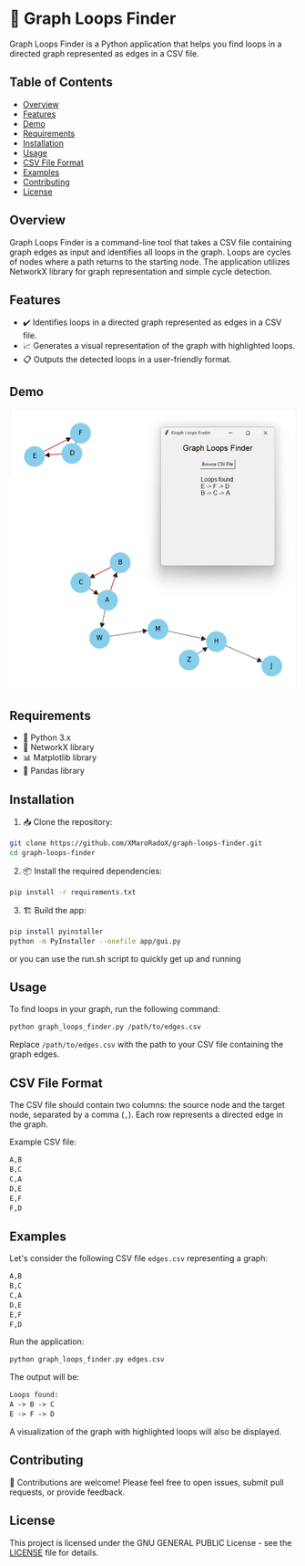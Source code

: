 # 🔄 Graph Loops Finder

Graph Loops Finder is a Python application that helps you find loops in a directed graph represented as edges in a CSV file.

## Table of Contents

- [Overview](#overview)
- [Features](#features)
- [Demo](#demo)
- [Requirements](#requirements)
- [Installation](#installation)
- [Usage](#usage)
- [CSV File Format](#csv-file-format)
- [Examples](#examples)
- [Contributing](#contributing)
- [License](#license)

## Overview

Graph Loops Finder is a command-line tool that takes a CSV file containing graph edges as input and identifies all loops in the graph. Loops are cycles of nodes where a path returns to the starting node. The application utilizes NetworkX library for graph representation and simple cycle detection.

## Features

- ✔️ Identifies loops in a directed graph represented as edges in a CSV file.
- 📈 Generates a visual representation of the graph with highlighted loops.
- 📋 Outputs the detected loops in a user-friendly format.

## Demo

![Demo](demo/DEMO.png)

## Requirements

- 🐍 Python 3.x
- 🔗 NetworkX library
- 📊 Matplotlib library
- 🐼 Pandas library

## Installation

1. 📥 Clone the repository:

```bash
git clone https://github.com/XMaroRadoX/graph-loops-finder.git
cd graph-loops-finder

```

2. 📦 Install the required dependencies:

```bash
pip install -r requirements.txt

```

3. 🏗️ Build the app:

```bash
pip install pyinstaller
python -m PyInstaller --onefile app/gui.py

```

or you can use the run.sh script to quickly get up and running

## Usage

To find loops in your graph, run the following command:

```bash
python graph_loops_finder.py /path/to/edges.csv

```

Replace `/path/to/edges.csv` with the path to your CSV file containing the graph edges.

## CSV File Format

The CSV file should contain two columns: the source node and the target node, separated by a comma (`,`). Each row represents a directed edge in the graph.

Example CSV file:

```sh
A,B
B,C
C,A
D,E
E,F
F,D

```

## Examples

Let's consider the following CSV file `edges.csv` representing a graph:

```sh
A,B
B,C
C,A
D,E
E,F
F,D

```

Run the application:

```bash
python graph_loops_finder.py edges.csv

```

The output will be:

```html
Loops found:
A -> B -> C
E -> F -> D

```

A visualization of the graph with highlighted loops will also be displayed.

## Contributing

🤝 Contributions are welcome! Please feel free to open issues, submit pull requests, or provide feedback.

## License

This project is licensed under the  GNU GENERAL PUBLIC License - see the [LICENSE](LICENSE) file for details.
